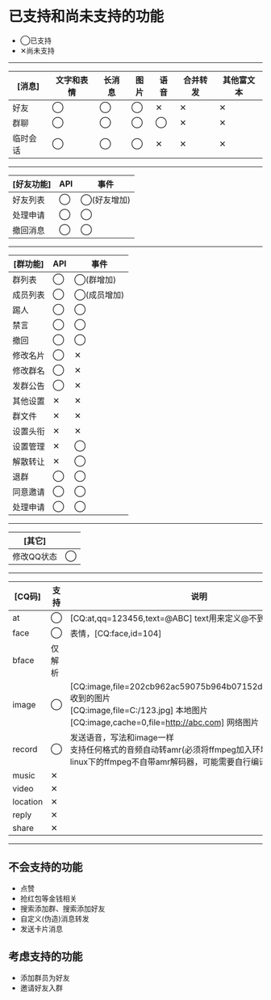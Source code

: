 # 已支持和尚未支持的功能

* ◯已支持
* ✕尚未支持

----

|[消息]|文字和表情|长消息|图片|语音|合并转发|其他富文本|
|-|-|-|-|-|-|-|
|好友|◯|◯|◯|✕|✕|✕|
|群聊|◯|◯|◯|◯|✕|✕|
|临时会话|◯|◯|◯|✕|✕|✕|

----

|[好友功能]|API|事件|
|-|-|-|
|好友列表|◯|◯(好友增加)|
|处理申请|◯|◯|
|撤回消息|◯|◯|

----

|[群功能]|API|事件|
|-|-|-|
|群列表|◯|◯(群增加)|
|成员列表|◯|◯(成员增加)|
|踢人|◯|◯|
|禁言|◯|◯|
|撤回|◯|◯|
|修改名片|◯|✕|
|修改群名|◯|✕|
|发群公告|◯|✕|
|其他设置|✕|✕|
|群文件|✕|✕|
|设置头衔|✕|✕|
|设置管理|✕|◯|
|解散转让|✕|◯|
|退群|◯|◯|
|同意邀请|◯|◯|
|处理申请|◯|◯|

----

|[其它]||
|-|-|
|修改QQ状态|◯|

----

|[CQ码]|支持|说明|
|-|-|-|
|at|◯|[CQ:at,qq=123456,text=@ABC] text用来定义@不到时的输出|
|face|◯|表情，[CQ:face,id=104]
|bface|仅解析|
|image|◯|[CQ:image,file=202cb962ac59075b964b07152d234b70123456] 收到的图片<br>[CQ:image,file=C:/123.jpg] 本地图片<br>[CQ:image,cache=0,file=http://abc.com] 网络图片|
|record|◯|发送语音，写法和image一样<br>支持任何格式的音频自动转amr(必须将ffmpeg加入环境变量path)<br>linux下的ffmpeg不自带amr解码器，可能需要自行编译ffmpeg|
|music|✕|
|video|✕|
|location|✕|
|reply|✕|
|share|✕|

----

## 不会支持的功能

* 点赞
* 抢红包等金钱相关
* 搜索添加群、搜索添加好友
* 自定义(伪造)消息转发
* 发送卡片消息

## 考虑支持的功能

* 添加群员为好友
* 邀请好友入群
